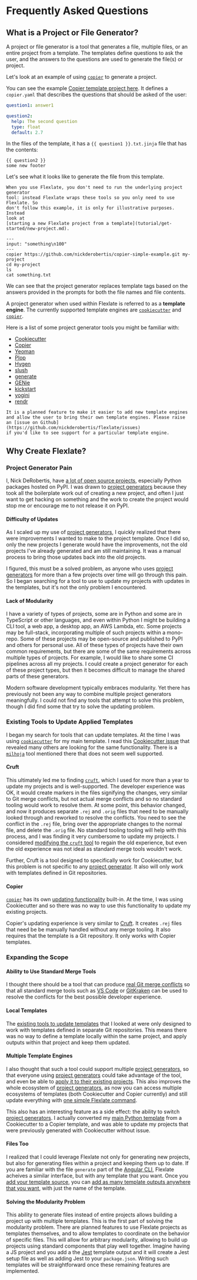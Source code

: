 # Frequently Asked Questions

## What is a Project or File Generator?

A project or file generator is a tool that generates a file, multiple files, or an
entire project from a template. The templates define questions to ask the user,
and the answers to the questions are used to generate the file(s) or project.

Let's look at an example of using [`copier`](https://github.com/copier-org/copier) to generate a project.

You can see the example 
[Copier template project here](https://github.com/nickderobertis/copier-simple-example).
It defines a `copier.yaml` that describes the questions that should be asked
of the user: 

```yaml
question1: answer1

question2:
  help: The second question
  type: float
  default: 2.7
```

In the files of the template, it has a `{{ question1 }}.txt.jinja` file that 
has the contents:

```
{{ question2 }}
some new footer
```

Let's see what it looks like to generate the file from this template.

```{warning}
When you use Flexlate, you don't need to run the underlying project generator 
tool: instead Flexlate wraps these tools so you only need to use Flexlate. So
don't follow this example, it is only for illustrative purposes. Instead 
look at 
[starting a new Flexlate project from a template](tutorial/get-started/new-project.md).
```

```{run-git-terminal}
---
input: "something\n100"
---
copier https://github.com/nickderobertis/copier-simple-example.git my-project
cd my-project
ls
cat something.txt
```

We can see that the project generator replaces template tags based on the answers 
provided in the prompts for both the file names and file contents.

A project generator when used within Flexlate is referred to as a **template engine**. 
The currently supported template engines are [`cookiecutter`](https://github.com/cookiecutter/cookiecutter) 
  and [`copier`](https://github.com/copier-org/copier).

Here is a list of some project generator tools you might be familiar with:
- [Cookiecutter](https://github.com/cookiecutter/cookiecutter)
- [Copier](https://github.com/copier-org/copier)
- [Yeoman](https://yeoman.io/)
- [Plop](https://github.com/plopjs/plop)
- [Hygen](https://github.com/jondot/hygen)
- [slush](https://github.com/slushjs/slush)
- [generate](https://github.com/generate/generate)
- [GENie](https://github.com/bkaradzic/GENie)
- [kickstart](https://github.com/Keats/kickstart)
- [yogini](https://github.com/raineorshine/yogini)
- [rendr](https://github.com/jamf/rendr)

```{note}
It is a planned feature to make it easier to add new template engines 
and allow the user to bring their own template engines. Please raise 
an [issue on Github](https://github.com/nickderobertis/flexlate/issues) 
if you'd like to see support for a particular template engine.
```

## Why Create Flexlate?

### Project Generator Pain

I, Nick DeRobertis, have 
[a lot of open source projects](https://nickderobertis.com/software), especially
Python packages hosted on PyPI. I was drawn to [project generators](#what-is-a-project-or-file-generator)
because they took all the boilerplate work out of creating a new project,
and often I just want to get hacking on something and the work to create the 
project would stop me or encourage me to not release it on PyPI.

#### Difficulty of Updates

As I scaled up my use of 
[project generators](#what-is-a-project-or-file-generator), 
I quickly realized that
there were improvements I wanted to make to the project template. Once 
I did so, only the new projects I generate would have the improvements, 
not the old projects I've already generated and am still maintaining. It 
was a manual process to bring those updates back into the old projects.

I figured, this must be a solved problem, as anyone who uses 
[project generators](#what-is-a-project-or-file-generator) for more than 
a few projects over time will go through this pain. So I began searching
for a tool to use to update my projects with updates in the templates, 
but it's not the only problem I encountered.

#### Lack of Modularity

I have a variety of types of projects, some are in Python and some 
are in TypeScript or other languages, and even within Python I might 
be building a CLI tool, a web app, a desktop app, an AWS Lambda, etc.
Some projects may be full-stack, incorporating multiple of such projects within 
a mono-repo.
Some of these projects may be open-source and published to PyPI
and others for personal use. All of these types of projects have their 
own common requirements, but there are some of the same requirements across 
multiple types of projects. For example, I would like to share some CI 
pipelines across all my projects. I could create a project generator for 
each of these project types, but then it becomes difficult to manage the 
shared parts of these generators. 

Modern software development typically embraces modularity. Yet there 
has previously not been any way to combine multiple project generators 
meaningfully. I could not find any tools that attempt to solve this problem,
though I did find some that try to solve the updating problem.

### Existing Tools to Update Applied Templates

I began my search for tools that can update templates. At the time I was
using [`cookiecutter`](https://github.com/cookiecutter/cookiecutter) for 
my main template. I read this 
[Cookiecutter issue](https://github.com/cookiecutter/cookiecutter/issues/784)
that revealed many others are looking for the same functionality.
There is a [`milhoja`](https://github.com/rmedaer/milhoja) tool mentioned there
that does not seem well supported.

#### Cruft

This ultimately led me to finding
[`cruft`](https://github.com/cruft/cruft), which I used for more than 
a year to update my projects and is well-supported. The 
developer experience was OK, it would create markers in the files 
signifying the changes, very similar to Git merge conflicts, but not 
actual merge conflicts and so no standard tooling would work to resolve them.
At some point, this behavior changed, and now it produces separate `.rej`
and `.orig` files that need to be manually looked through and reworked
to resolve the conflicts. You need to see the conflict in the `.rej` file,
bring over the appropriate changes to the normal file, and delete the 
`.orig` file. No standard tooling
tooling will help with this process, and I was finding it very cumbersome 
to update my projects. I considered 
[modifying the `cruft` tool](https://github.com/cruft/cruft/issues/49#issuecomment-787942536) 
to regain the old experience, but even the old experience was not ideal 
as standard merge tools wouldn't work.

Further, Cruft is a tool designed to specifically work for Cookiecutter, 
but this problem is not specific to any 
[project generator](#what-is-a-project-or-file-generator). It also 
will only work with templates defined in Git repositories.

#### Copier

[`copier`](https://github.com/copier-org/copier) has its own 
[updating functionality](https://copier.readthedocs.io/en/stable/updating/) 
built-in. At the time, I was using Cookiecutter and so there was no way
to use this functionality to update my existing projects.

Copier's updating experience is very similar to [Cruft](#cruft).
It creates `.rej` files that need be be manually handled without any 
merge tooling. It also requires that the template is a Git repository.
It only works with Copier templates.

### Expanding the Scope

#### Ability to Use Standard Merge Tools

I thought there
should be a tool that can produce 
[real Git merge conflicts](core-concepts.md#real-merge-conflicts) so that 
all standard merge tools such as 
[VS Code](https://code.visualstudio.com/docs/editor/versioncontrol#_merge-conflicts) 
or [GitKraken](https://www.gitkraken.com/blog/merge-conflict-tool) can be used 
to resolve the conflicts for the best possible developer experience.

#### Local Templates

The [existing tools to update templates](#existing-tools-to-update-applied-templates)
that I looked at were only designed to work with templates defined in 
separate Git repositories. This means there was no way to define a template 
locally within the same project, and apply outputs within that project 
and keep them updated.

#### Multiple Template Engines

I also
thought that such a tool could support multiple 
[project generators](#what-is-a-project-or-file-generator), so that everyone
using [project generators](#what-is-a-project-or-file-generator) could take 
advantage of the tool, and even be able to 
[apply it to their existing projects](tutorial/get-started/existing-project.md).
This also improves the whole ecosystem of 
[project generators](#what-is-a-project-or-file-generator), as now you can 
access multiple ecosystems of templates (both Cookiecutter and Copier currently)
and still update everything with [one simple Flexlate command](tutorial/updating.md).

This also has an interesting feature as a side effect: the ability to switch
[project generators](#what-is-a-project-or-file-generator). I actually 
converted my 
[main Python template](https://github.com/nickderobertis/copier-pypi-sphinx-flexlate) 
from a Cookiecutter to a Copier template, and was able to update my projects 
that were previously generated with Cookiecutter without issue. 

#### Files Too

I realized that I could leverage Flexlate not only for generating new projects,
but also for generating files within a project and keeping them up to date.
If you are familiar with the file `generate` part of the 
[Angular CLI](https://angular.io/cli/generate#ng-generate), 
Flexlate acheives a similar interface, 
but with any template that you want. Once you 
[add your template source](tutorial/get-started/add-to-project.md#add-the-template-source), 
you can 
[add as many template outputs anywhere that you want](tutorial/get-started/add-to-project.md#add-template-outputs), 
with just the name of the template. 

#### Solving the Modularity Problem

This ability to generate files instead of entire projects allows building a project up 
with multiple templates.  This is the first part 
of solving the modularity problem. There are planned features to 
use Flexlate projects as templates themselves, and to allow templates to 
coordinate on the behavior of specific files. This will allow for 
arbitrary modularity, allowing to build up projects using standard components
that play well together. Imagine having a JS project and you add a 
the [Jest](https://jestjs.io/) template output and it will create a Jest setup file
as well as adding Jest to your `package.json`. Writing such templates will 
be straightforward once these remaining features are implemented.
